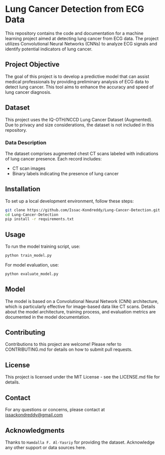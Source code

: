 # Lung Cancer Detection from ECG Data

This repository contains the code and documentation for a machine learning project aimed at detecting lung cancer from ECG data. The project utilizes Convolutional Neural Networks (CNNs) to analyze ECG signals and identify potential indicators of lung cancer.

## Project Objective

The goal of this project is to develop a predictive model that can assist medical professionals by providing preliminary analysis of ECG data to detect lung cancer. This tool aims to enhance the accuracy and speed of lung cancer diagnosis.

## Dataset

This project uses the IQ-OTH/NCCD Lung Cancer Dataset (Augmented). Due to privacy and size considerations, the dataset is not included in this repository. 

### Data Description

The dataset comprises augmented chest CT scans labeled with indications of lung cancer presence. Each record includes:

- CT scan images
- Binary labels indicating the presence of lung cancer

## Installation

To set up a local development environment, follow these steps:

```bash
git clone https://github.com/Issac-Kondreddy/Lung-Cancer-Detection.git
cd Lung-Cancer-Detection
pip install -r requirements.txt
```

## Usage
To run the model training script, use:
```bash
python train_model.py
```
For model evaluation, use:
```bash
python evaluate_model.py
```
## Model
The model is based on a Convolutional Neural Network (CNN) architecture, which is particularly effective for image-based data like CT scans. Details about the model architecture, training process, and evaluation metrics are documented in the model documentation.

## Contributing
Contributions to this project are welcome! Please refer to CONTRIBUTING.md for details on how to submit pull requests.

## License
This project is licensed under the MIT License - see the LICENSE.md file for details.


## Contact
For any questions or concerns, please contact at issackondreddy@gmail.com

## Acknowledgments
Thanks to ```Hamdalla F. Al-Yasriy``` for providing the dataset.
Acknowledge any other support or data sources here.

